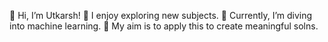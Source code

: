 👋 Hi, I’m Utkarsh!
👀 I enjoy exploring new subjects.
🌱 Currently, I’m diving into machine learning.
💼 My aim is to apply this to create meaningful solns.
<!--
**utkarshmisra0211/utkarshmisra0211** is a ✨ _special_ ✨ repository because its `README.md` (this file) appears on your GitHub profile.

Here are some ideas to get you started:

- 🔭 I’m currently working on ...
- 🌱 I’m currently learning ...
- 👯 I’m looking to collaborate on ...
- 🤔 I’m looking for help with ...
- 💬 Ask me about ...
- 📫 How to reach me: ...
- 😄 Pronouns: ...
- ⚡ Fun fact: ...
-->
